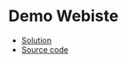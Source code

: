 
# Demo Webiste 

- [Solution](https://sameer-shahzada.github.io//index.html)
- [Source code](https://github.com/Sameer-Shahzada/Demo-Website/tree/master/Website)
